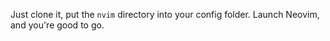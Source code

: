 Just clone it, put the <code>nvim</code> directory into your config folder. Launch Neovim, and you're good to go.
